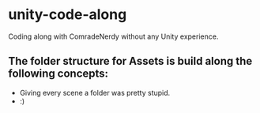 # unity-code-along
Coding along with ComradeNerdy without any Unity experience.

## The folder structure for Assets is build along the following concepts:
- Giving every scene a folder was pretty stupid.
- :)
